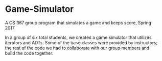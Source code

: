 # Game-Simulator
A CS 367 group program that simulates a game and keeps score, Spring 2017

In a group of six total students, we created a game simulator that utilizes iterators and ADTs. Some of the base classes were provided by instructors; the rest of the code we had to collaborate with our group members and build the code together.
